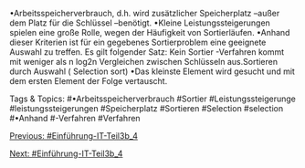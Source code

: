 •Arbeitsspeicherverbrauch, d.h. wird zusätzlicher Speicherplatz –außer dem Platz für die Schlüssel –benötigt.
•Kleine Leistungssteigerungen spielen eine große Rolle, wegen der Häufigkeit von Sortierläufen.
•Anhand dieser Kriterien ist für ein gegebenes Sortierproblem eine geeignete Auswahl zu treffen. Es gilt folgender 
Satz: Kein Sortier -Verfahren kommt mit weniger als n log2n Vergleichen zwischen Schlüsseln aus.Sortieren durch Auswahl ( Selection sort)
•Das kleinste Element wird gesucht und mit dem ersten Element der Folge vertauscht. 

   Tags & Topics:
   #•Arbeitsspeicherverbrauch
   #Sortier
   #Leistungssteigerunge
   #leistungssteigerungen
   #Speicherplatz
   #Sortieren
   #Selection
   #selection
   #•Anhand
   #-Verfahren
   #Verfahren

[Previous: #Einführung-IT-Teil3b_4](Einführung-IT-Teil3b_4.md)

[Next: #Einführung-IT-Teil3b_4](Einführung-IT-Teil3b_4.md)